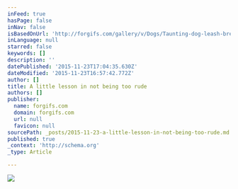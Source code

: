 ```yaml
---
inFeed: true
hasPage: false
inNav: false
isBasedOnUrl: 'http://forgifs.com/gallery/v/Dogs/Taunting-dog-leash-breaks.gif.html'
inLanguage: null
starred: false
keywords: []
description: ''
datePublished: '2015-11-23T17:04:35.630Z'
dateModified: '2015-11-23T16:57:42.772Z'
author: []
title: A little lesson in not being too rude
authors: []
publisher:
  name: forgifs.com
  domain: forgifs.com
  url: null
  favicon: null
sourcePath: _posts/2015-11-23-a-little-lesson-in-not-being-too-rude.md
published: true
_context: 'http://schema.org'
_type: Article

---
```

![](http://forgifs.com/gallery/d/241917-2/Taunting-dog-leash-breaks.gif)
